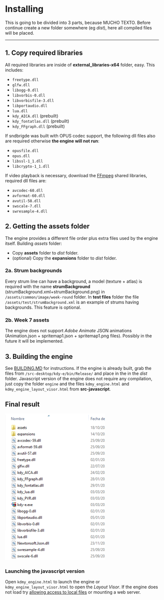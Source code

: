 # Installing

This is going to be divided into 3 parts, because MUCHO TEXTO.
Before continue create a new folder somewhere (eg *dist*), here all compiled files will be placed.

---

## 1. Copy required libraries

All required libraries are inside of **external_libraries-x64** folder, easy. This includes:

* `freetype.dll`
* `glfw.dll`
* `libogg-0.dll`
* `libvorbis-0.dll`
* `libvorbisfile-3.dll`
* `libportaudio.dll`
* `lua.dll`
* `kdy_AICA.dll` (prebuilt)
* `kdy_fontatlas.dll` (prebuilt)
* `kdy_FFgraph.dll` (prebuilt)

If sndbrigde was built with OPUS codec support, the following dll files also are required otherwise **the engine will not run**:

* `opusfile.dll`
* `opus.dll`
* `libssl-1_1.dll`
* `libcrypto-1_1.dll`

If video playback is necessary, download the [FFmpeg](https://www.ffmpeg.org/download.html#build-windows "FFmpeg download link") shared libraries, required dll files are:

* `avcodec-60.dll`
* `avformat-60.dll`
* `avutil-58.dll`
* `swscale-7.dll`
* `swresample-4.dll`

## 2. Getting the assets folder

The engine provides a different file order plus extra files used by the engine itself.
Building *assets* folder:

* Copy **assets** folder to *dist* folder.
* (optional) Copy the **expansions** folder to *dist* folder.

### 2a. Strum backgrounds

Every strum line can have a background, a model (texture + atlas) is required with the name **strumBackground** (strumBackground.xml+strumBackground.png)  in `/assets/common/image/week-round` folder. In **test files** folder the file `/assets/test/strumBackground.xml` is an example of strums having backgrounds.
This feature is optional.

### 2b. Week 7 assets

The engine does not support *Adobe Animate* JSON animations (Animation.json + spritemap1.json + spritemap1.png files). Possibly in the future it will be implemented.

## 3. Building the engine

See [BUILDING.MD](BUILDING.MD "BUILDING.MD") for instructions.
If the engine is already built, grab the files from `/src-desktop/kdy-e/bin/Release/` and place in the in the *dist* folder.
Javascript version of the engine does not require any compilation, just copy the folder `engine` and the files `kdmy_engine.html` and `kdmy_engine_layout_visor.html` from **src-javascript**.

## Final result

![files](./test%20files/kdmy%20pics/files.PNG)

### Launching the javascript version

Open `kdmy_engine.html` to launch the engine or `kdmy_engine_layout_visor.html` to open the *Layout Visor*.
If the engine does not load try [allowing access to local files](https://dev.to/dengel29/loading-local-files-in-firefox-and-chrome-m9f "guide") or mounting a web server.
